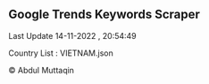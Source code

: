 

## Google Trends Keywords Scraper 
 
Last Update 14-11-2022 , 20:54:49

Country List :
VIETNAM.json



© Abdul Muttaqin 

